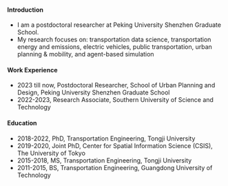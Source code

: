 ####  Introduction

- I am a postdoctoral researcher at Peking University Shenzhen Graduate School. 
- My research focuses on: transportation data science, transportation energy and emissions, electric vehicles, public transportation, urban planning & mobility, and agent-based simulation

####  Work Experience

- 2023 till now, Postdoctoral Researcher, School of Urban Planning and Design, Peking University Shenzhen Graduate School
- 2022-2023, Research Associate, Southern University of Science and Technology

####  Education

- 2018-2022, PhD, Transportation Engineering, Tongji University
- 2019-2020, Joint PhD, Center for Spatial Information Science (CSIS), The University of Tokyo
- 2015-2018, MS, Transportation Engineering, Tongji University
- 2011-2015, BS, Transportation Engineering, Guangdong University of Technology
